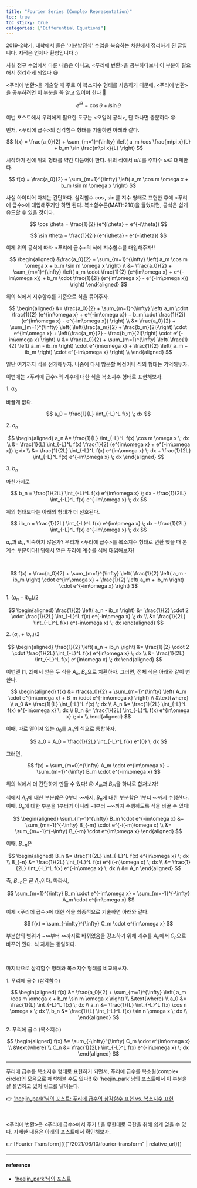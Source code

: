 ```yaml
---
title: "Fourier Series (Complex Representation)"
toc: true
toc_sticky: true
categories: ["Differential Equations"]
---
```


2019-2학기, 대학에서 들은 '미분방정식' 수업을 복습하는 차원에서 정리하게 된 글입니다. 지적은 언제나 환영입니다 :)

사실 정규 수업에서 다룬 내용은 아니고, \<푸리에 변환\>을 공부하다보니 이 부분이 필요해서 정리하게 되었다 😆

\<푸리에 변환\>을 기술할 때 주로 이 복소지수 형태를 사용하기 때문에, \<푸리에 변환\>을 공부하려면 이 부분을 꼭 알고 있어야 한다 🤯

<div class="statement">

$$
e^{i\theta} = \cos \theta + i \sin \theta
$$

</div>

이번 포스트에서 우리에게 필요한 도구는 \<오일러 공식\>, 단 하나면 충분하다 😎

먼저, \<푸리에 급수\>의 삼각함수 형태를 기술하면 아래와 같다.

$$
f(x) = \frac{a_0}{2} + \sum_{m=1}^{\infty} \left( a_m \cos \frac{m\pi x}{L} + b_m \sin \frac{m\pi x}{L} \right)
$$

시작하기 전에 위의 형태를 약간 다듬어야 한다. 위의 식에서 $\pi / L$를 주파수 $\omega$로 대체한다.

$$
f(x) = \frac{a_0}{2} + \sum_{m=1}^{\infty} \left( a_m \cos m \omega x + b_m \sin m \omega x \right)
$$

사실 아이디어 자체는 간단하다. 삼각함수 $\cos$, $\sin$를 지수 형태로 표현한 후에 \<푸리에 급수\>에 대입해주기만 하면 된다. 복소함수론(MATH210)을 들었다면, 공식은 쉽게 유도할 수 있을 것이다.

<div class="notice" markdown="1">

$$
\cos \theta = \frac{1}{2} (e^{i\theta} + e^{-i\theta})
$$

$$
\sin \theta = \frac{1}{2i} (e^{i\theta} - e^{-i\theta})
$$

</div>

이제 위의 공식에 따라 \<푸리에 급수\>의 식에 지수함수를 대입해주자!!


<div class="math-statement" markdown="1">

$$
\begin{aligned}
&\frac{a_0}{2} + \sum_{m=1}^{\infty} \left( a_m \cos m \omega x + b_m \sin m \omega x \right) \\
&= \frac{a_0}{2} + \sum_{m=1}^{\infty} \left( a_m \cdot \frac{1}{2} (e^{im\omega x} + e^{-im\omega x}) + b_m \cdot \frac{1}{2i} (e^{im\omega x} - e^{-im\omega x}) \right)
\end{aligned}
$$

위의 식에서 지수함수를 기준으로 식을 묶어주자.

$$
\begin{aligned}
&= \frac{a_0}{2} + \sum_{m=1}^{\infty} \left( a_m \cdot \frac{1}{2} (e^{im\omega x} + e^{-im\omega x}) + b_m \cdot \frac{1}{2i} (e^{im\omega x} - e^{-im\omega x}) \right) \\
&= \frac{a_0}{2} + \sum_{m=1}^{\infty} \left( \left(\frac{a_m}{2} + \frac{b_m}{2i}\right) \cdot e^{im\omega x} + \left(\frac{a_m}{2} - \frac{b_m}{2i}\right) \cdot e^{-im\omega x} \right) \\
&= \frac{a_0}{2} + \sum_{m=1}^{\infty} \left( \frac{1}{2} \left( a_m - ib_m \right) \cdot e^{im\omega x} + \frac{1}{2} \left( a_m + ib_m \right) \cdot e^{-im\omega x} \right) \\
\end{aligned}
$$

일단 여기까지 식을 전개해두자. 나중에 다시 방문할 예정이니 식의 형태는 기억해두자.

</div>

<div class="math-statement" markdown="1">

이번에는 \<푸리에 급수\>의 계수에 대한 식을 복소지수 형태로 표현해보자.

1\. $a_0$

바꿀게 없다.

$$
a_0 = \frac{1}{L} \int_{-L}^L f(x) \; dx
$$

2\. $a_n$

$$
\begin{aligned}
a_n
&= \frac{1}{L} \int_{-L}^L f(x) \cos m \omega x \; dx \\
&= \frac{1}{L} \int_{-L}^L f(x) \frac{1}{2} (e^{im\omega x} + e^{-im\omega x}) \; dx \\
&= \frac{1}{2L} \int_{-L}^L f(x) e^{im\omega x} \; dx + \frac{1}{2L} \int_{-L}^L f(x) e^{-im\omega x} \; dx
\end{aligned}
$$

3\. $b_n$

마찬가지로

$$
b_n = \frac{1}{2iL} \int_{-L}^L f(x) e^{im\omega x} \; dx - \frac{1}{2iL} \int_{-L}^L f(x) e^{-im\omega x} \; dx
$$

위의 형태보다는 아래의 형태가 더 선호된다.

$$
i b_n = \frac{1}{2L} \int_{-L}^L f(x) e^{im\omega x} \; dx - \frac{1}{2L} \int_{-L}^L f(x) e^{-im\omega x} \; dx
$$

</div>

$a_n$과 $ib_n$ 익숙하지 않은가? 우리가 \<푸리에 급수\>를 복소지수 형태로 변환 했을 때 본 계수 부분이다!! 위에서 얻은 푸리에 계수를 식에 대입해보자!

<br/>

<div class="math-statement" markdown="1">

$$
f(x) = \frac{a_0}{2} + \sum_{m=1}^{\infty} \left( \frac{1}{2} \left( a_m - ib_m \right) \cdot e^{im\omega x} + \frac{1}{2} \left( a_m + ib_m \right) \cdot e^{-im\omega x} \right)
$$

1\. $(a_n - ib_n) / 2$

$$
\begin{aligned}
\frac{1}{2} \left( a_n - ib_n \right)
&= \frac{1}{2} \cdot 2 \cdot \frac{1}{2L} \int_{-L}^L f(x) e^{-in\omega x} \; dx \\
&= \frac{1}{2L} \int_{-L}^L f(x) e^{-in\omega x} \; dx
\end{aligned}
$$

2\. $(a_n + ib_n) / 2$

$$
\begin{aligned}
\frac{1}{2} \left( a_n + ib_n \right)
&= \frac{1}{2} \cdot 2 \cdot \frac{1}{2L} \int_{-L}^L f(x) e^{in\omega x} \; dx \\
&= \frac{1}{2L} \int_{-L}^L f(x) e^{in\omega x} \; dx
\end{aligned}
$$

</div>

<div class="math-statement" markdown="1">

이번엔 [1, 2]에서 얻은 두 식을 $A_n$, $B_n$으로 치환하자. 그러면, 전체 식은 아래와 같이 변한다.

$$
\begin{aligned}
f(x) &= \frac{a_0}{2} + \sum_{m=1}^{\infty} \left( A_m \cdot e^{im\omega x} + B_m \cdot e^{-im\omega x} \right) \\
&\text{where} \\
a_0 &= \frac{1}{L} \int_{-L}^L f(x) \; dx \\
A_n &= \frac{1}{2L} \int_{-L}^L f(x) e^{-in\omega x} \; dx \\
B_n &= \frac{1}{2L} \int_{-L}^L f(x) e^{in\omega x} \; dx \\
\end{aligned}
$$

이때, 따로 떨어져 있는 $a_0$를 $A_n$의 식으로 통합하자.

$$
a_0 = A_0 = \frac{1}{2L} \int_{-L}^L f(x) e^{0} \; dx
$$

그러면,

$$
f(x) = \sum_{m=0}^{\infty} A_m \cdot e^{im\omega x} + \sum_{m=1}^{\infty} B_m \cdot e^{-im\omega x}
$$

</div>

<div class="math-statement" markdown="1">

위의 식에서 더 간단하게 만들 수 있다! 😲 $A_m$과 $B_m$을 하나로 합쳐보자!

식에서 $A_n$에 대한 부분합은 $0$부터 $\infty$까지, $B_n$에 대한 부분합은 $1$부터 $\infty$까지 수행한다. 이때, $B_n$에 대한 부분을 $1$부터가 아니라 $-1$부터 $-\infty$까지 수행하도록 식을 바꿀 수 있다!

$$
\begin{aligned}
\sum_{m=1}^{\infty} B_m \cdot e^{-im\omega x}
&= \sum_{m=-1}^{-\infty} B_{-m} \cdot e^{-i(-m)\omega x} \\
&= \sum_{m=-1}^{-\infty} B_{-m} \cdot e^{im\omega x}
\end{aligned}
$$

이때, $B_{-n}$은

$$
\begin{aligned}
B_n
&= \frac{1}{2L} \int_{-L}^L f(x) e^{in\omega x} \; dx \\
B_{-n}
&= \frac{1}{2L} \int_{-L}^L f(x) e^{i(-n)\omega x} \; dx \\
&= \frac{1}{2L} \int_{-L}^L f(x) e^{-in\omega x} \; dx \\
&= A_n
\end{aligned}
$$

즉, $B_{-n}$은 곧 $A_n$이다. 따라서,

$$
\sum_{m=1}^{\infty} B_m \cdot e^{-im\omega x} = \sum_{m=-1}^{-\infty} A_m \cdot e^{im\omega x}
$$

</div>

이제 \<푸리에 급수\>에 대한 식을 최종적으로 기술하면 아래와 같다.

$$
f(x) = \sum_{-\infty}^{\infty} C_m \cdot e^{im\omega x}
$$

부분합의 범위가 $-\infty$부터 $\infty$까지로 바뀌었음을 강조하기 위해 계수를 $A_n$에서 $C_n$으로 바꾸어 줬다. 식 자체는 동일하다.

<br/>

마지막으로 삼각함수 형태와 복소지수 형태를 비교해보자.

1\. 푸리에 급수 (삼각함수)

$$
\begin{aligned}
f(x) &= \frac{a_0}{2} + \sum_{m=1}^{\infty} \left( a_m \cos m \omega x + b_m \sin m \omega x \right) \\
&\text{where} \\
a_0 &= \frac{1}{L} \int_{-L}^L f(x) \; dx \\
a_n &= \frac{1}{L} \int_{-L}^L f(x) \cos n \omega x \; dx \\
b_n &= \frac{1}{L} \int_{-L}^L f(x) \sin n \omega x \; dx \\
\end{aligned}
$$

2\. 푸리에 급수 (복소지수)

$$
\begin{aligned}
f(x) &= \sum_{-\infty}^{\infty} C_m \cdot e^{im\omega x} \\
&\text{where} \\
C_n &= \frac{1}{2L} \int_{-L}^L f(x) e^{-in\omega x} \; dx
\end{aligned}
$$

<hr/>

푸리에 급수를 복소지수 형태로 표현하기 되면서, 푸리에 급수를 복소원(complex circle)의 모음으로 해석해볼 수도 있다!! 😲 'heejin_park'님의 포스트에서 이 부분을 잘 설명하고 있어 링크를 달아둔다.

👉 ['heejin_park'님의 포스트: 푸리에 급수의 삼각함수 표현 vs. 복소지수 표현](https://infograph.tistory.com/270?category=925501)

<br/>

\<푸리에 변환\>은 \<푸리에 급수\>에서 주기 $L$을 무한대로 극한을 취해 쉽게 얻을 수 있다. 자세한 내용은 아래의 포스트에서 확인해보자.

👉 [Fourier Transform]({{"/2021/06/10/fourier-transform" | relative_url}})

<hr/>

#### reference

- ['heejin_park'님의 포스트](https://infograph.tistory.com/247?category=925501)